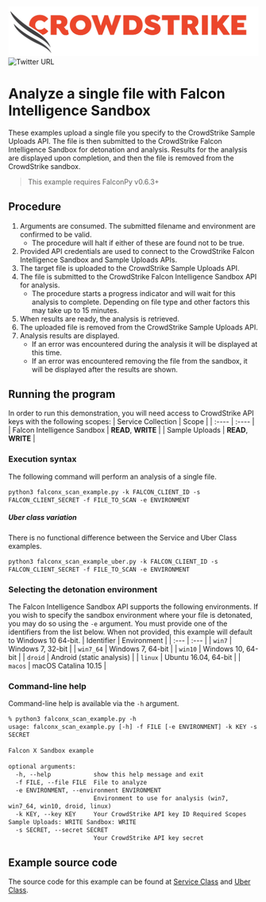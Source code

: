 ![CrowdStrike Falcon](https://raw.githubusercontent.com/CrowdStrike/falconpy/main/docs/asset/cs-logo.png)
![Twitter URL](https://img.shields.io/twitter/url?label=Follow%20%40CrowdStrike&style=social&url=https%3A%2F%2Ftwitter.com%2FCrowdStrike)

# Analyze a single file with Falcon Intelligence Sandbox
These examples upload a single file you specify to the CrowdStrike Sample Uploads API.
The file is then submitted to the CrowdStrike Falcon Intelligence Sandbox for detonation and analysis.
Results for the analysis are displayed upon completion, and then the file is removed from the 
CrowdStrike sandbox.

> This example requires FalconPy v0.6.3+

## Procedure
1. Arguments are consumed. The submitted filename and environment are confirmed to be valid.
    - The procedure will halt if either of these are found not to be true.
2. Provided API credentials are used to connect to the CrowdStrike Falcon Intelligence Sandbox and Sample Uploads APIs.
3. The target file is uploaded to the CrowdStrike Sample Uploads API.
4. The file is submitted to the CrowdStrike Falcon Intelligence Sandbox API for analysis.
    - The procedure starts a progress indicator and will wait for this analysis to complete. Depending on file type and other factors this may take up to 15 minutes.
5. When results are ready, the analysis is retrieved.
6. The uploaded file is removed from the CrowdStrike Sample Uploads API.
7. Analysis results are displayed.
    - If an error was encountered during the analysis it will be displayed at this time.
    - If an error was encountered removing the file from the sandbox, it will be displayed after the results are shown.

## Running the program
In order to run this demonstration, you will need access to CrowdStrike API keys with the following scopes:
| Service Collection | Scope |
| :---- | :---- |
| Falcon Intelligence Sandbox | __READ__, __WRITE__ |
| Sample Uploads | __READ__, __WRITE__ |

### Execution syntax
The following command will perform an analysis of a single file.

```shell
python3 falconx_scan_example.py -k FALCON_CLIENT_ID -s FALCON_CLIENT_SECRET -f FILE_TO_SCAN -e ENVIRONMENT
```

##### Uber class variation
There is no functional difference between the Service and Uber Class examples.
```shell
python3 falconx_scan_example_uber.py -k FALCON_CLIENT_ID -s FALCON_CLIENT_SECRET -f FILE_TO_SCAN -e ENVIRONMENT
```

### Selecting the detonation environment
The Falcon Intelligence Sandbox API supports the following environments. If you wish to specify the sandbox environment where your file is detonated, you may do so using the `-e` argument. You must provide one of the identifiers from the list below.  When not provided, this example will default to Windows 10 64-bit.
| Identifier | Environment |
| :--- | :--- |
| `win7` | Windows 7, 32-bit |
| `win7_64` | Windows 7, 64-bit |
| `win10` | Windows 10, 64-bit |
| `droid` | Android (static analysis) |
| `linux` | Ubuntu 16.04, 64-bit |
| `macos` | macOS Catalina 10.15 |

### Command-line help
Command-line help is available via the `-h` argument.

```shell
% python3 falconx_scan_example.py -h
usage: falconx_scan_example.py [-h] -f FILE [-e ENVIRONMENT] -k KEY -s SECRET

Falcon X Sandbox example

optional arguments:
  -h, --help            show this help message and exit
  -f FILE, --file FILE  File to analyze
  -e ENVIRONMENT, --environment ENVIRONMENT
                        Environment to use for analysis (win7, win7_64, win10, droid, linux)
  -k KEY, --key KEY     Your CrowdStrike API key ID Required Scopes Sample Uploads: WRITE Sandbox: WRITE
  -s SECRET, --secret SECRET
                        Your CrowdStrike API key secret
```

## Example source code
The source code for this example can be found at [Service Class](falconx_scan_example.py) and [Uber Class](falconx_scan_example_uber.py).
